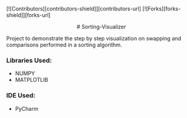 [![Contributors][contributors-shield]][contributors-url]
[![Forks][forks-shield]][forks-url]

<p align="center">
# Sorting-Visualizer
</p>
Project to demonstrate the step by step visualization on swapping and comparisons performed in a sorting algorithm. 

### Libraries Used:
* NUMPY
* MATPLOTLIB


### IDE Used:
* PyCharm
